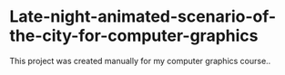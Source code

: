 # Late-night-animated-scenario-of-the-city-for-computer-graphics

This project was created manually for my computer graphics course..
